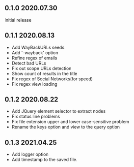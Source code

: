 ## 0.1.0 2020.07.30
Initial release
## 0.1.1 2020.08.13
* Add WayBackURLs seeds
* Add '-wayback' option
* Refine regex of emails
* Detect bad URLs
* Fix out scope URLs detection
* Show count of results in the title
* Fix regex of Social Networks(for speed)
* Fix regex view loading
## 0.1.2 2020.08.22
* Add JQuery element selector to extract nodes
* Fix status line problems
* Fix file extension upper and lower case-sensitive problem
* Rename the keys option and view to the query option
## 0.1.3 2021.04.25
* Add logger option
* Add timestamp to the saved file.
